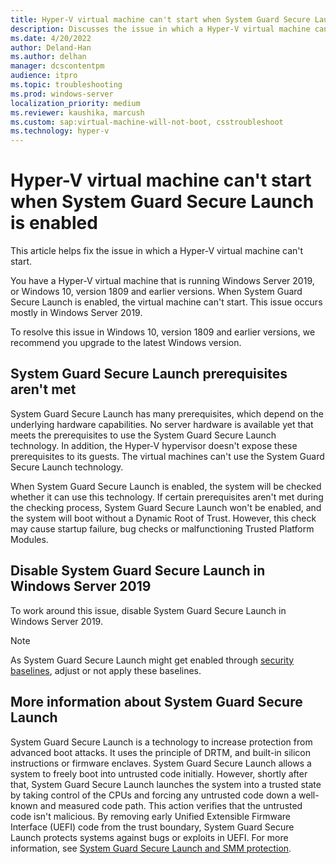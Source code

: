 ```yaml
---
title: Hyper-V virtual machine can't start when System Guard Secure Launch is enabled
description: Discusses the issue in which a Hyper-V virtual machine can't start in Windows Server 2019, or Windows 10, version 1809 and earlier versions, and provides the resolution and the workaround.
ms.date: 4/20/2022
author: Deland-Han
ms.author: delhan
manager: dcscontentpm
audience: itpro
ms.topic: troubleshooting
ms.prod: windows-server
localization_priority: medium
ms.reviewer: kaushika, marcush
ms.custom: sap:virtual-machine-will-not-boot, csstroubleshoot
ms.technology: hyper-v
---
```

# Hyper-V virtual machine can't start when System Guard Secure Launch is enabled

This article helps fix the issue in which a Hyper-V virtual machine can't start.

You have a Hyper-V virtual machine that is running Windows Server 2019, or Windows 10, version 1809 and earlier versions. When System Guard Secure Launch is enabled, the virtual machine can't start. This issue occurs mostly in Windows Server 2019.

To resolve this issue in Windows 10, version 1809 and earlier versions, we recommend you upgrade to the latest Windows version.

## System Guard Secure Launch prerequisites aren't met

System Guard Secure Launch has many prerequisites, which depend on the underlying hardware capabilities. No server hardware is available yet that meets the prerequisites to use the System Guard Secure Launch technology. In addition, the Hyper-V hypervisor doesn't expose these prerequisites to its guests. The virtual machines can't use the System Guard Secure Launch technology.

When System Guard Secure Launch is enabled, the system will be checked whether it can use this technology. If certain prerequisites aren't met during the checking process, System Guard Secure Launch won't be enabled, and the system will boot without a Dynamic Root of Trust. However, this check may cause startup failure, bug checks or malfunctioning Trusted Platform Modules.

## Disable System Guard Secure Launch in Windows Server 2019

To work around this issue, disable System Guard Secure Launch in Windows Server 2019.

> [!NOTE]
> As System Guard Secure Launch might get enabled through [security baselines](/windows/security/threat-protection/windows-security-configuration-framework/windows-security-baselines), adjust or not apply these baselines.

## More information about System Guard Secure Launch

System Guard Secure Launch is a technology to increase protection from advanced boot attacks. It uses the principle of DRTM, and built-in silicon instructions or firmware enclaves. System Guard Secure Launch allows a system to freely boot into untrusted code initially. However, shortly after that, System Guard Secure Launch launches the system into a trusted state by taking control of the CPUs and forcing any untrusted code down a well-known and measured code path. This action verifies that the untrusted code isn't malicious. By removing early Unified Extensible Firmware Interface (UEFI) code from the trust boundary, System Guard Secure Launch protects systems against bugs or exploits in UEFI. For more information, see [System Guard Secure Launch and SMM protection](/windows/security/threat-protection/windows-defender-system-guard/system-guard-secure-launch-and-smm-protection).
